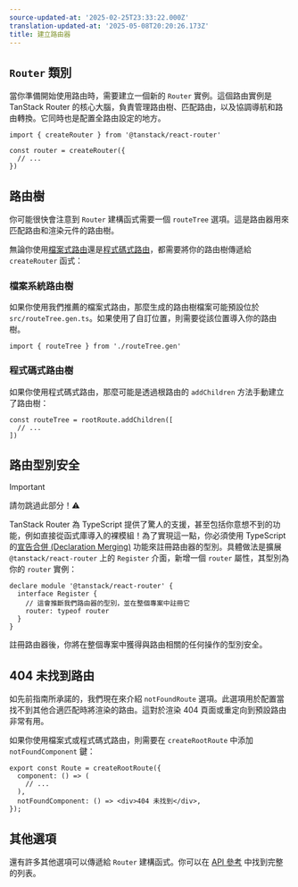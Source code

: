 ```yaml
---
source-updated-at: '2025-02-25T23:33:22.000Z'
translation-updated-at: '2025-05-08T20:20:26.173Z'
title: 建立路由器
---
```


## `Router` 類別

當你準備開始使用路由時，需要建立一個新的 `Router` 實例。這個路由實例是 TanStack Router 的核心大腦，負責管理路由樹、匹配路由，以及協調導航和路由轉換。它同時也是配置全路由設定的地方。

```tsx
import { createRouter } from '@tanstack/react-router'

const router = createRouter({
  // ...
})
```

## 路由樹

你可能很快會注意到 `Router` 建構函式需要一個 `routeTree` 選項。這是路由器用來匹配路由和渲染元件的路由樹。

無論你使用[檔案式路由](../routing/file-based-routing.md)還是[程式碼式路由](../routing/code-based-routing.md)，都需要將你的路由樹傳遞給 `createRouter` 函式：

### 檔案系統路由樹

如果你使用我們推薦的檔案式路由，那麼生成的路由樹檔案可能預設位於 `src/routeTree.gen.ts`。如果使用了自訂位置，則需要從該位置導入你的路由樹。

```tsx
import { routeTree } from './routeTree.gen'
```

### 程式碼式路由樹

如果你使用程式碼式路由，那麼可能是透過根路由的 `addChildren` 方法手動建立了路由樹：

```tsx
const routeTree = rootRoute.addChildren([
  // ...
])
```

## 路由型別安全

> [!IMPORTANT]
> 請勿跳過此部分！⚠️

TanStack Router 為 TypeScript 提供了驚人的支援，甚至包括你意想不到的功能，例如直接從函式庫導入的裸模組！為了實現這一點，你必須使用 TypeScript 的[宣告合併 (Declaration Merging)](https://www.typescriptlang.org/docs/handbook/declaration-merging.html) 功能來註冊路由器的型別。具體做法是擴展 `@tanstack/react-router` 上的 `Register` 介面，新增一個 `router` 屬性，其型別為你的 `router` 實例：

```tsx
declare module '@tanstack/react-router' {
  interface Register {
    // 這會推斷我們路由器的型別，並在整個專案中註冊它
    router: typeof router
  }
}
```

註冊路由器後，你將在整個專案中獲得與路由相關的任何操作的型別安全。

## 404 未找到路由

如先前指南所承諾的，我們現在來介紹 `notFoundRoute` 選項。此選項用於配置當找不到其他合適匹配時將渲染的路由。這對於渲染 404 頁面或重定向到預設路由非常有用。

如果你使用檔案式或程式碼式路由，則需要在 `createRootRoute` 中添加 `notFoundComponent` 鍵：

```tsx
export const Route = createRootRoute({
  component: () => (
    // ...
  ),
  notFoundComponent: () => <div>404 未找到</div>,
});
```

## 其他選項

還有許多其他選項可以傳遞給 `Router` 建構函式。你可以在 [API 參考](../api/router/RouterOptionsType.md) 中找到完整的列表。
